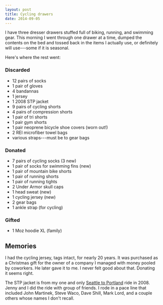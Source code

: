```yaml
---
layout: post
title: Cycling drawers
date: 2014-09-05
---
```


I have three dresser drawers stuffed full of biking, running, and
swimming gear. This morning I went through one drawer at a time, dumped
the contents on the bed and tossed back in the items I actually use, or
definitely will use---some if it is seasonal.

Here's where the rest went:

### Discarded
- 12 pairs of socks
- 1 pair of gloves
- 4 bandannas
- 1 jersey
- 1 2008 STP jacket
- 9 pairs of cycling shorts
- 4 pairs of compression shorts
- 1 pair of tri shorts
- 1 pair gym shorts
- 1 pair neoprene bicycle shoe covers (worn out!)
- 2 REI microfiber towel bags
- various straps---must be to gear bags

### Donated
- 7 pairs of cycling socks (3 new)
- 1 pair of socks for swimming fins (new)
- 1 pair of mountain bike shorts
- 1 pair of running shorts
- 1 pair of running tights
- 2 Under Armor skull caps
- 1 head sweat (new)
- 1 cycling jersey (new)
- 2 gear bags
- 1 ankle strap (for cycling)

### Gifted
- 1 Moz hoodie XL (family)

## Memories

I had the cycling jersey, tags intact, for nearly 20 years.  It was
purchased as a Christmas gift for the owner of a company I managed with
money pooled by coworkers. He later gave it to me.  I never felt good
about that. Donating it seems right.

The STP jacket is from my one and only [Seattle to Portland][stp] ride
in 2008. Jenny and I did the ride with group of friends. I rode in a
pace line that included John Martinek, Steve Waco, Dave Shill, Mark
Lord, and a couple others whose names I don't recall.

[stp]: http://www.cascade.org/ride-major-rides/group-health-stp
